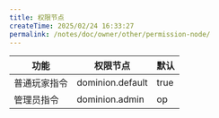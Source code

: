 ```yaml
---
title: 权限节点
createTime: 2025/02/24 16:33:27
permalink: /notes/doc/owner/other/permission-node/
---
```


| 功能     | 权限节点             | 默认   |
|--------|------------------|------|
| 普通玩家指令 | dominion.default | true |
| 管理员指令  | dominion.admin   | op   |